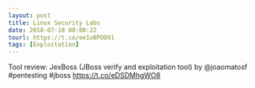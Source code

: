 ```yaml
---
layout: post
title: Linux Security Labs
date: 2018-07-18 00:00:22
tourl: https://t.co/ee1vBPOO91
tags: [Exploitation]
---
```

Tool review: JexBoss (JBoss verify and exploitation tool) by @joaomatosf #pentesting #jboss https://t.co/eDSDMhgWO8